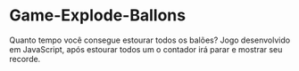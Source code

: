 # Game-Explode-Ballons
Quanto tempo você consegue estourar todos os balões? Jogo desenvolvido em JavaScript, após estourar todos um o contador irá parar e mostrar seu recorde.
